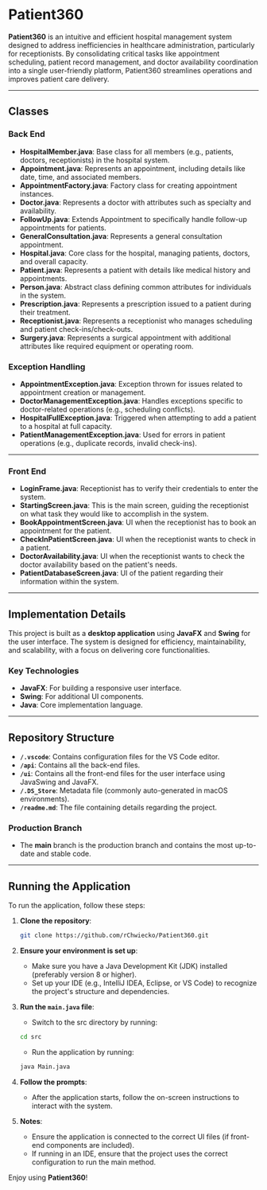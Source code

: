 # Patient360

**Patient360** is an intuitive and efficient hospital management system designed to address inefficiencies in healthcare administration, particularly for receptionists. By consolidating critical tasks like appointment scheduling, patient record management, and doctor availability coordination into a single user-friendly platform, Patient360 streamlines operations and improves patient care delivery.


---

## Classes

### **Back End**

- **HospitalMember.java**: Base class for all members (e.g., patients, doctors, receptionists) in the hospital system.
- **Appointment.java**: Represents an appointment, including details like date, time, and associated members.
- **AppointmentFactory.java**: Factory class for creating appointment instances.
- **Doctor.java**: Represents a doctor with attributes such as specialty and availability.
- **FollowUp.java**: Extends Appointment to specifically handle follow-up appointments for patients.
- **GeneralConsultation.java**: Represents a general consultation appointment.
- **Hospital.java**: Core class for the hospital, managing patients, doctors, and overall capacity.
- **Patient.java**: Represents a patient with details like medical history and appointments.
- **Person.java**: Abstract class defining common attributes for individuals in the system.
- **Prescription.java**: Represents a prescription issued to a patient during their treatment.
- **Receptionist.java**: Represents a receptionist who manages scheduling and patient check-ins/check-outs.
- **Surgery.java**: Represents a surgical appointment with additional attributes like required equipment or operating room.

### **Exception Handling**

- **AppointmentException.java**: Exception thrown for issues related to appointment creation or management.
- **DoctorManagementException.java**: Handles exceptions specific to doctor-related operations (e.g., scheduling conflicts).
- **HospitalFullException.java**: Triggered when attempting to add a patient to a hospital at full capacity.
- **PatientManagementException.java**: Used for errors in patient operations (e.g., duplicate records, invalid check-ins).

---

### **Front End**

- **LoginFrame.java**: Receptionist has to verify their credentials to enter the system.
- **StartingScreen.java**: This is the main screen, guiding the receptionist on what task they would like to accomplish in the system.
- **BookAppointmentScreen.java**: UI when the receptionist has to book an appointment for the patient.
- **CheckInPatientScreen.java**: UI when the receptionist wants to check in a patient.
- **DoctorAvailability.java**: UI when the receptionist wants to check the doctor availability based on the patient's needs.
- **PatientDatabaseScreen.java**: UI of the patient regarding their information within the system.

---

## Implementation Details

This project is built as a **desktop application** using **JavaFX** and **Swing** for the user interface. The system is designed for efficiency, maintainability, and scalability, with a focus on delivering core functionalities.

### **Key Technologies**

- **JavaFX**: For building a responsive user interface.
- **Swing**: For additional UI components.
- **Java**: Core implementation language.

---

## Repository Structure

- **`/.vscode`**: Contains configuration files for the VS Code editor.
- **`/api`**: Contains all the back-end files.
- **`/ui`**: Contains all the front-end files for the user interface using JavaSwing and JavaFX.
- **`/.DS_Store`**: Metadata file (commonly auto-generated in macOS environments).
- **`/readme.md`**: The file containing details regarding the project.

### **Production Branch**

- The **main** branch is the production branch and contains the most up-to-date and stable code.

---

## Running the Application

To run the application, follow these steps:

1. **Clone the repository**:
   ```bash
   git clone https://github.com/rChwiecko/Patient360.git
   ```

2. **Ensure your environment is set up**:

   - Make sure you have a Java Development Kit (JDK) installed (preferably version 8 or higher).
   - Set up your IDE (e.g., IntelliJ IDEA, Eclipse, or VS Code) to recognize the project's structure and dependencies.


3. **Run the `main.java` file**:
   - Switch to the src directory by running:
   ```bash
   cd src
   ```

   - Run the application by running:
   ```bash
   java Main.java
   ```


4. **Follow the prompts**:

   - After the application starts, follow the on-screen instructions to interact with the system.

5. **Notes**:
   - Ensure the application is connected to the correct UI files (if front-end components are included).
   - If running in an IDE, ensure that the project uses the correct configuration to run the main method.

Enjoy using **Patient360**!
